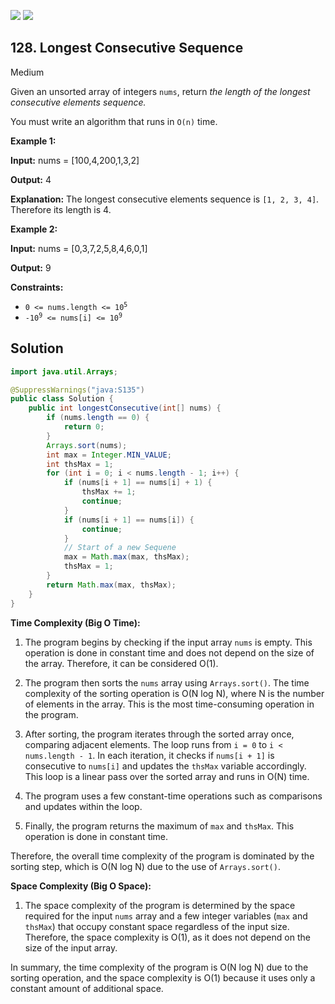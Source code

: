 [![](https://img.shields.io/github/stars/javadev/LeetCode-in-Java?label=Stars&style=flat-square)](https://github.com/javadev/LeetCode-in-Java)
[![](https://img.shields.io/github/forks/javadev/LeetCode-in-Java?label=Fork%20me%20on%20GitHub%20&style=flat-square)](https://github.com/javadev/LeetCode-in-Java/fork)

## 128\. Longest Consecutive Sequence

Medium

Given an unsorted array of integers `nums`, return _the length of the longest consecutive elements sequence._

You must write an algorithm that runs in `O(n)` time.

**Example 1:**

**Input:** nums = [100,4,200,1,3,2]

**Output:** 4

**Explanation:** The longest consecutive elements sequence is `[1, 2, 3, 4]`. Therefore its length is 4. 

**Example 2:**

**Input:** nums = [0,3,7,2,5,8,4,6,0,1]

**Output:** 9 

**Constraints:**

*   <code>0 <= nums.length <= 10<sup>5</sup></code>
*   <code>-10<sup>9</sup> <= nums[i] <= 10<sup>9</sup></code>

## Solution

```java
import java.util.Arrays;

@SuppressWarnings("java:S135")
public class Solution {
    public int longestConsecutive(int[] nums) {
        if (nums.length == 0) {
            return 0;
        }
        Arrays.sort(nums);
        int max = Integer.MIN_VALUE;
        int thsMax = 1;
        for (int i = 0; i < nums.length - 1; i++) {
            if (nums[i + 1] == nums[i] + 1) {
                thsMax += 1;
                continue;
            }
            if (nums[i + 1] == nums[i]) {
                continue;
            }
            // Start of a new Sequene
            max = Math.max(max, thsMax);
            thsMax = 1;
        }
        return Math.max(max, thsMax);
    }
}
```

**Time Complexity (Big O Time):**

1. The program begins by checking if the input array `nums` is empty. This operation is done in constant time and does not depend on the size of the array. Therefore, it can be considered O(1).

2. The program then sorts the `nums` array using `Arrays.sort()`. The time complexity of the sorting operation is O(N log N), where N is the number of elements in the array. This is the most time-consuming operation in the program.

3. After sorting, the program iterates through the sorted array once, comparing adjacent elements. The loop runs from `i = 0` to `i < nums.length - 1`. In each iteration, it checks if `nums[i + 1]` is consecutive to `nums[i]` and updates the `thsMax` variable accordingly. This loop is a linear pass over the sorted array and runs in O(N) time.

4. The program uses a few constant-time operations such as comparisons and updates within the loop.

5. Finally, the program returns the maximum of `max` and `thsMax`. This operation is done in constant time.

Therefore, the overall time complexity of the program is dominated by the sorting step, which is O(N log N) due to the use of `Arrays.sort()`.

**Space Complexity (Big O Space):**

1. The space complexity of the program is determined by the space required for the input `nums` array and a few integer variables (`max` and `thsMax`) that occupy constant space regardless of the input size. Therefore, the space complexity is O(1), as it does not depend on the size of the input array.

In summary, the time complexity of the program is O(N log N) due to the sorting operation, and the space complexity is O(1) because it uses only a constant amount of additional space.
